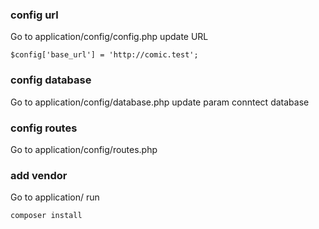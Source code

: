 ### config url

Go to application/config/config.php update URL

```
$config['base_url'] = 'http://comic.test';
```
### config database

Go to application/config/database.php update param conntect database

### config routes

Go to application/config/routes.php

### add vendor

Go to application/ run

```
composer install
```